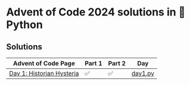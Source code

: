 # Advent of Code 2024 solutions in 🐍 Python

## Solutions

| Advent of Code Page                                       | Part 1 | Part 2 | Day                  |
|-----------------------------------------------------------|--------|--------|----------------------|
| [Day 1: Historian Hysteria](https://adventofcode.com/2024/day/1) | ✅     | ✅     | [day1.py](aoc/day1.py) |


